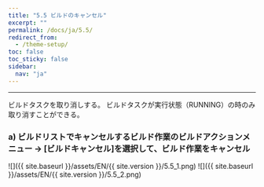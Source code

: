 ```yaml
---
title: "5.5 ビルドのキャンセル"
excerpt: ""
permalink: /docs/ja/5.5/
redirect_from:
  - /theme-setup/
toc: false
toc_sticky: false
sidebar:
  nav: "ja"
---
```


---
ビルドタスクを取り消しする。 ビルドタスクが実行状態（RUNNING）の時のみ取り消すことができる。

### a\) ビルドリストでキャンセルするビルド作業のビルドアクションメニュー → [ビルドキャンセル]を選択して、ビルド作業をキャンセル
![]({{ site.baseurl }}/assets/EN/{{ site.version }}/5.5_1.png)
![]({{ site.baseurl }}/assets/EN/{{ site.version }}/5.5_2.png)
